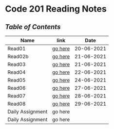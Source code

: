 # **Code 201 Reading Notes**
## ***Table of Contents***

| Name            | link                 | Date       |
| --------------- | -------------------  |----------- |
| Read01          | [go here](class01.md)|20-06-2021  |
| Read02b         | [go here](class02.md)|21-06-2021  |
| Read03          | [go here](read03.md) |21-06-2021  |
| Read04          | [go here](read04.md) |22-06-2021  |
|Read05           | [go here](read05.md) |24-06-2021  |
|Read06           | [go here](read06.md) |27-06-2021  | 
|Read07           | [go here](read07.md) |28-06-2021  |
|Read08           | [go here](read08.md) |29-06-2021|
|Daily Assignment | go here              |            |
|Daily Assignment | go here              |            |
